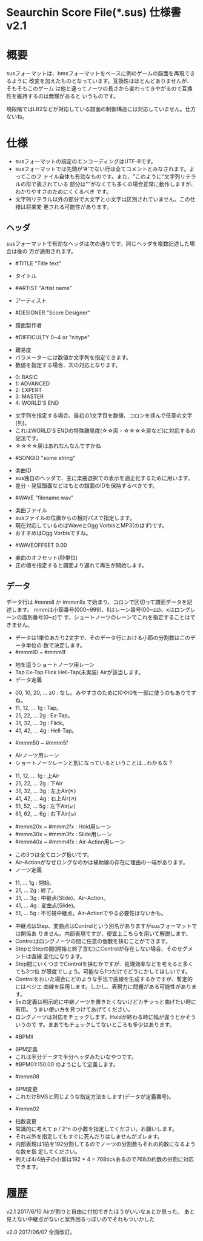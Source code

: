 Seaurchin Score File(*.sus) 仕様書 v2.1
================================================================================


概要
================================================================================
susフォーマットは、bmsフォーマットをベースに例のゲームの譜面を再現できるように
改変を加えたものとなっています。互換性はほとんどありませんが、そもそもこのゲーム
は他と違ってノーツの長さから変わってきやがるので互換性を維持するのは無理があると
いうものです。

現段階ではLR2などが対応している譜面の制御構造には対応していません。仕方ないね。


仕様
================================================================================
* susフォーマットの規定のエンコーディングはUTF-8です。
* susフォーマットでは先頭が'#'でない行は全てコメントとみなされます。よってこのフ
  ァイル自体も有効なものです。また、"このように"文字列リテラルの形で表されている
  部分は""がなくても多くの場合正常に動作しますが、わかりやすさのためにくくるべき
  です。
* 文字列リテラル以外の部分で大文字と小文字は区別されていません。この仕様は将来変
  更される可能性があります。

ヘッダ
----------------------------------------
susフォーマットで有効なヘッダは次の通りです。同じヘッダを複数記述した場合は後の
方が適用されます。

* #TITLE "Title text"
 - タイトル
* #ARTIST "Artist name"
 - アーティスト
* #DESIGNER "Score Designer"
 - 譜面製作者
* #DIFFICULTY 0~4 or "n:type"
 - 難易度
 - パラメーターには数値か文字列を指定できます。
 - 数値を指定する場合、次の対応となります。
  + 0: BASIC
  + 1: ADVANCED
  + 2: EXPERT
  + 3: MASTER
  + 4: WORLD'S END
 - 文字列を指定する場合、最初の1文字目を数値、コロンを挟んで任意の文字(列)。
 - これはWORLD'S ENDの特殊難易度(☆☆両・☆☆☆☆戻など)に対応するの記法です。
 - ☆☆☆☆戻はあれなんなんですかね
* #SONGID "some string"
 - 楽曲ID
 - sus独自のヘッダで、主に楽曲選択での表示を適正化するために用います。
 - 差分・発狂譜面などはもとの譜面のIDを保持するべきです。
* #WAVE "filename.wav"
 - 楽曲ファイル
 - susファイルの位置からの相対パスで指定します。
 - 現在対応しているのはWaveとOgg VorbisとMP3(のはず)です。
 - おすすめはOgg Vorbisですね。
* #WAVEOFFSET 0.00
 - 楽曲のオフセット(秒単位)
 - 正の値を指定すると譜面より遅れて再生が開始します。

データ
--------------------------------------------------------------------------------
データ行は #mmmll か #mmmllx で始まり、コロンで区切って譜面データを記述します。
mmmは小節番号(000~999)、llはレーン番号(00~zz)、xはロングレーンの識別番号(0~z)で
す。ショートノーツのレーンでこれを指定することはできません。

* データは1単位あたり2文字で、そのデータ行における小節の分割数はこのデータ単位の
  数で決定します。
* #mmm10 ~ #mmm1f
 - 地を這うショートノーツ用レーン
 - Tap Ex-Tap Flick Hell-Tap(未実装) Airが該当します。
 - データ定義
  + 00, 10, 20, ... z0 : なし。みやすさのためにI0やl0を一部に使うのもありですね。
  + 11, 12, ... 1g : Tap。
  + 21, 22, ... 2g : Ex-Tap。
  + 31, 32, ... 3g : Flick。
  + 41, 42, ... 4g : Hell-Tap。
* #mmm50 ~ #mmm5f
 - Airノーツ用レーン
 - ショートノーツレーンと別になっているということは…わかるな？
  + 11, 12, ... 1g : 上Air
  + 21, 22, ... 2g : 下Air
  + 31, 32, ... 3g : 左上Air(↖)
  + 41, 42, ... 4g : 右上Air(↗)
  + 51, 52, ... 5g : 左下Air(↙)
  + 61, 62, ... 6g : 右下Air(↘)
* #mmm20x ~ #mmm2fx : Hold用レーン
* #mmm30x ~ #mmm3fx : Slide用レーン
* #mmm40x ~ #mmm4fx : Air-Action用レーン
 - この3つは全てロング扱いです。
 - Air-Actionがなぜロングなのかは補助線の存在に理由の一端があります。
 - ノーツ定義
  + 11, ... 1g : 開始。
  + 21, ... 2g : 終了。
  + 31, ... 3g : 中継点(Slide)、Air-Action。
  + 41, ... 4g : 変曲点(Slide)。
  + 51, ... 5g : 不可視中継点。Air-Actionでやる必要性はないかも。
 - 中継点はStep、変曲点はControlという別名がありますがsusフォーマットでは関係あ
   りません。内部表現ですが、便宜上こちらを用いて解説します。
 - Controlはロングノーツの間に任意の個数を挟むことができます。
 - StepとStepの間(開始と終了含む)にControlが存在しない場合、そのセグメントは直線
   変化になります。
 - Step間にいくつまでControlを挟むかですが、処理効率などを考えると多くても3つ位
   が限度でしょう。可能なら1つだけでどうにかしてほしいです。
 - Controlをおいた場合にどのような手法で曲線を生成するかですが、暫定的にはベジエ
   曲線を採用します。しかし、表現力に問題がある可能性があります。
 - 5xの定義は明示的に中継ノーツを置きたくないけどカチッっと曲げたい時に有用。
   うまい使い方を見つけてあげてください。
 - ロングノーツは対応をチェックします。Holdが終わる時に幅が違うとかそういうので
   す。まあでもチェックしてないところも多少はあります。
* #BPMll
 - BPM定義
 - これは半分データで半分ヘッダみたいなやつです。
 - #BPM01:150.00 のようにして定義します。
* #mmm08
 - BPM変更
 - これだけBMSと同じような指定方法をします(データが定義番号)。
* #mmm02
 - 拍数変更
 - 常識的に考えて p / 2^n の小数を指定してください。お願いします。
 - それ以外を指定してもすぐに死んだりはしませんがズレます。
 - 内部表現は1拍を192分割してるのでノーツの分割数もそれの約数になるような数を指
   定してください。
 - 例えば4/4拍子の小節は192 * 4 = 768tickあるので768の約数の分割に対応できます。


履歴
================================================================================
v2.1 2017/6/10
Airが割りと自由に付加できたほうがいいなぁとか思った。
あと見えない中継点がないと案外困るっぽいのでそれもついかした

v2.0 2017/06/07
全面改訂。
